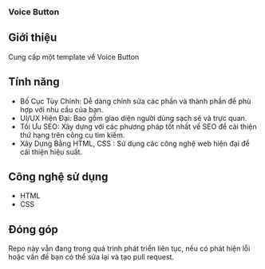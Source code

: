 ### Voice Button
  

## Giới thiệu 

Cung cấp một template về Voice Button

## Tính năng

- Bố Cục Tùy Chỉnh: Dễ dàng chỉnh sửa các phần và thành phần để phù hợp với nhu cầu của bạn.
- UI/UX Hiện Đại: Bao gồm giao diện người dùng sạch sẽ và trực quan.
- Tối Ưu SEO: Xây dựng với các phương pháp tốt nhất về SEO để cải thiện thứ hạng trên công cụ tìm kiếm.
- Xây Dựng Bằng HTML, CSS : Sử dụng các công nghệ web hiện đại để cải thiện hiệu suất.

## Công nghệ sử dụng

- HTML
- CSS

## Đóng góp
Repo này vẫn đang trong quá trình phát triển liên tục, nếu có phát hiện lỗi hoặc vấn đề bạn có thể sửa lại và tạo pull request.
